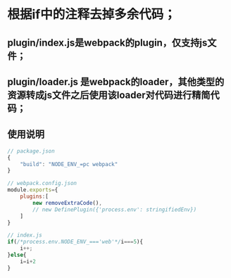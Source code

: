 # 根据if中的注释去掉多余代码；

## plugin/index.js是webpack的plugin，仅支持js文件；
## plugin/loader.js 是webpack的loader，其他类型的资源转成js文件之后使用该loader对代码进行精简代码；

## 使用说明
```javascript
// package.json
{
    "build": "NODE_ENV_=pc webpack"
}
```
```javascript
// webpack.config.json
module.exports={
    plugins:[
        new removeExtraCode(),
        // new DefinePlugin({'process.env': stringifiedEnv})
    ]
}
```
```javascript
// index.js
if(/*process.env.NODE_ENV_==='web'*/i===5){
    i++;
}else{
    i=i+2
}
```